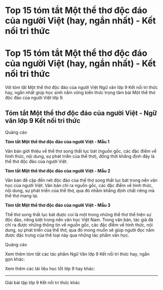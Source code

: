 # Top 15 tóm tắt Một thể thơ độc đáo của người Việt (hay, ngắn nhất) - Kết nối tri thức

# Top 15 tóm tắt Một thể thơ độc đáo của người Việt (hay, ngắn nhất) - Kết nối tri thức

Với tóm tắt Một thể thơ độc đáo của người Việt Ngữ văn lớp 9 Kết nối tri thức hay, ngắn nhất giúp học sinh nắm vững kiến thức trọng tâm bài Một thể thơ độc đáo của người Việt lớp 9.

## Tóm tắt Một thể thơ độc đáo của người Việt - Ngữ văn lớp 9 Kết nối tri thức

Quảng cáo

**Tóm tắt Một thể thơ độc đáo của người Việt - Mẫu 1**

Văn bản giới thiệu về thể thơ song thất lục bát (nguồn gốc, các đặc điểm về hình thức, nội dung, sự phát triển của thể thơ), đồng thời khẳng định đây là thể thơ độc đáo của người Việt.

**Tóm tắt Một thể thơ độc đáo của người Việt - Mẫu 2**

Văn bản đề cập đến nét độc đáo của thể thơ song thất lục bát trong nền văn học của người Việt. Văn bản chỉ ra nguồn gốc, các đặc điểm về hình thức, nội dung, sự phát triển của thể thơ, qua đó nhằm khẳng định chất riêng mà thể thơ mang lại.

**Tóm tắt Một thể thơ độc đáo của người Việt - Mẫu 3**

Thể thơ song thất lục bát được coi là một trong những thể thơ thể hiện sự độc đáo, riêng biệt trong nền văn học Việt Nam. Trong văn bản, tác giả đã chỉ ra được những thông tin về nguồn gốc, các đặc điểm về hình thức, nội dung, sự phát triển của thể thơ, qua đó mong muốn sẽ giúp người đọc nắm được đặc trưng của thể loại này qua những tác phẩm văn học.

Quảng cáo

Xem thêm tóm tắt các tác phẩm Ngữ Văn lớp 9 Kết nối tri thức hay, ngắn gọn khác:

Xem thêm các tài liệu học tốt lớp 9 hay khác:

* * *

Giải bài tập lớp 9 Kết nối tri thức khác
